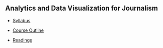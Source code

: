 ## Analytics and Data Visualization for Journalism

- [Syllabus](syllabus.md)

- [Course Outline](course-outline.md)

- [Readings](readings.md)
